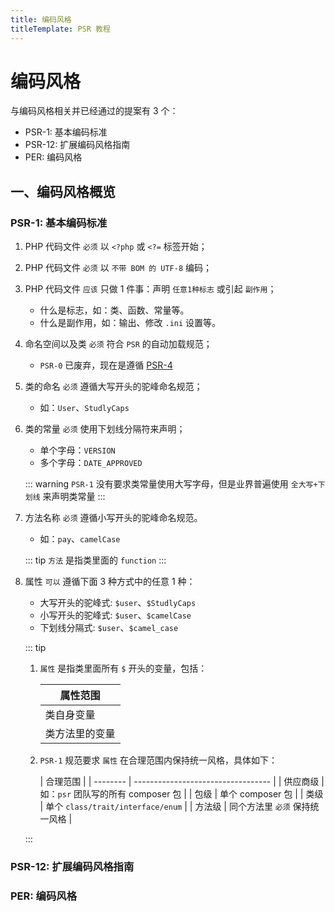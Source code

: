 ```yaml
---
title: 编码风格
titleTemplate: PSR 教程
---
```


# 编码风格

与编码风格相关并已经通过的提案有 3 个：

-   PSR-1: 基本编码标准
-   PSR-12: 扩展编码风格指南
-   PER: 编码风格

## 一、编码风格概览

### PSR-1: 基本编码标准

1. PHP 代码文件 `必须` 以 `<?php` 或 `<?=` 标签开始；
2. PHP 代码文件 `必须` 以 `不带 BOM 的 UTF-8` 编码；
3. PHP 代码文件 `应该` 只做 1 件事：声明 `任意1种标志` 或引起 `副作用`；

    - 什么是标志，如：类、函数、常量等。
    - 什么是副作用，如：输出、修改 `.ini` 设置等。

4. 命名空间以及类 `必须` 符合 `PSR` 的自动加载规范；

    - `PSR-0` 已废弃，现在是遵循 [PSR-4](./psr-4)

5. 类的命名 `必须` 遵循大写开头的驼峰命名规范；

    - 如：`User`、`StudlyCaps`

6. 类的常量 `必须` 使用下划线分隔符来声明；

    - 单个字母：`VERSION`
    - 多个字母：`DATE_APPROVED`

    ::: warning
    `PSR-1` 没有要求类常量使用大写字母，但是业界普遍使用 `全大写+下划线` 来声明类常量
    :::

7. 方法名称 `必须` 遵循小写开头的驼峰命名规范。

    - 如：`pay`、`camelCase`

    ::: tip
    `方法` 是指类里面的 `function`
    :::

8. 属性 `可以` 遵循下面 3 种方式中的任意 1 种：

    - 大写开头的驼峰式: `$user`、`$StudlyCaps`
    - 小写开头的驼峰式: `$user`、`$camelCase`
    - 下划线分隔式: `$user`、`$camel_case`

    ::: tip

    1. `属性` 是指类里面所有 `$` 开头的变量，包括：

        | 属性范围       |
        | -------------- |
        | 类自身变量     |
        | 类方法里的变量 |

    2. `PSR-1` 规范要求 `属性` 在合理范围内保持统一风格，具体如下：

        | 合理范围 |
        | -------- | ---------------------------------- |
        | 供应商级 | 如：`psr` 团队写的所有 composer 包 |
        | 包级     | 单个 composer 包                   |
        | 类级     | 单个 `class/trait/interface/enum`  |
        | 方法级   | 同个方法里 `必须` 保持统一风格     |

    :::

### PSR-12: 扩展编码风格指南

### PER: 编码风格
